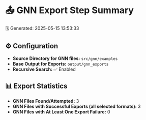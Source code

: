 # 📤 GNN Export Step Summary

🗓️ Generated: 2025-05-15 13:53:33

## ⚙️ Configuration
- **Source Directory for GNN files:** `src/gnn/examples`
- **Base Output for Exports:** `output/gnn_exports`
- **Recursive Search:** ✅ Enabled

## 📊 Export Statistics
- **GNN Files Found/Attempted:** 3
- **GNN Files with Successful Exports (all selected formats):** 3
- **GNN Files with At Least One Export Failure:** 0
